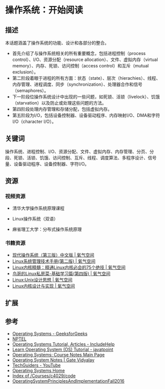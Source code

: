 # 操作系统：开始阅读

## 描述

本话题涵盖了操作系统的功能、设计和各部分的整合。

- 首先介绍了与操作系统相关的所有重要概念，包括进程控制（process control）、I/O、资源分配（resource allocation）、文件、虚拟内存（virtual memory）、内存、死锁、访问控制（access control）和互斥（mutual exclusion）。
- 第二阶段着眼于进程的所有方面：状态（state）、层次（hierachies）、线程、内存管理、进程调度、同步（synchronization）、处理器合作和信号（semaphores）。
- 下一阶段位操作系统设计中出现的一些问题，如死锁、活锁（livelock）、饥饿（starvation）以及防止或处理这些问题的方法。
- 第四阶段处理内存管理和存储分配，包括虚拟内存。
- 第五阶段为I/O，包括设备控制器、设备驱动程序、内存映射I/O、DMA和字符I/O（character I/O）。

## 关键词

操作系统、进程控制、I/O、资源分配、文件、虚拟内存、内存管理、分页、分段、死锁、活锁、饥饿、访问控制、互斥、线程、调度算法、多程序设计、信号量、设备驱动程序、设备控制器、字符I/O。

## 资源

### 视频资源

- 清华大学操作系统原理课程

<Bilibili id="BV1uW411f72n"/>

- Linux操作系统（双语）

<Bilibili id="BV1bf4y147PZ"/>

- 麻省理工大学：分布式操作系统原理

<Bilibili id="av45207204"/>

### 书籍资源

- [现代操作系统（第三版）中文版 | 氧气空间](https://ox.jonsam.site/book/e7b697/)
- [Linux系统管理技术手册(第二版) | 氧气空间](https://ox.jonsam.site/book/0e2c74/)
- [Linux内核精髓：精通Linux内核必会的75个绝技 | 氧气空间](https://ox.jonsam.site/book/177a42/)
- [鸟哥的Linux私房菜-基础学习篇(第四版) | 氧气空间](https://ox.jonsam.site/book/410dc4/)
- [Linux:Unix设计思想 | 氧气空间](https://ox.jonsam.site/book/567c84/)
- [Linux内核设计与实现 | 氧气空间](https://ox.jonsam.site/book/a248d6/)

## 扩展

## 参考

- [Operating Systems - GeeksforGeeks](https://www.geeksforgeeks.org/operating-systems/?ref=lbp)
- [NPTEL](https://nptel.ac.in/courses/106108101)
- [Operating Systems Tutorial, Articles - IncludeHelp](https://www.includehelp.com/operating-systems/)
- [Learn Operating System (OS) Tutorial - javatpoint](https://www.javatpoint.com/os-tutorial)
- [Operating Systems: Course Notes Main Page](https://www.cs.uic.edu/~jbell/CourseNotes/OperatingSystems/)
- [Operating System Notes | Gate Vidyalay](https://www.gatevidyalay.com/operating-system/)
- [TechGuiders - YouTube](https://www.youtube.com/channel/UC3GFmxeJmhRfK0hyWLIqsPg)
- [Operating Systems Home](http://gauss.ececs.uc.edu/Courses/c4029/)
- [Index of /Courses/c4029/code](http://gauss.ececs.uc.edu/Courses/c4029/code/)
- [OperatingSystemPrinciplesAndImplementationFall2016](http://staff.ustc.edu.cn/~xlanchen/OperatingSystemConcepts2019Spring/OperatingSystem2019Spring.htm)
